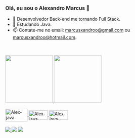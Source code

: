 ### Olá, eu sou o Alexandro Marcus  👋

<!--
**AlexandroMarcus/AlexandroMarcus** is a ✨ _special_ ✨ repository because its `README.md` (this file) appears on your GitHub profile.
-->

- 🚀 Desenvolvedor Back-end me tornando Full Stack.
- 🌱 Estudando Java.
- 📫 Contate-me no email: marcusxandroo@gmail.com ou marcusxandroo@hotmail.com.

<br/>

<div align="left"><br>
 <a href="https://github.com/AlexandroMarcus">
 <img height="150em" src="https://github-readme-stats.vercel.app/api?username=alexandromarcus&show_icons=true&theme=radical&include_all_commits=true&count_private=true"/>
 <img height="150em" src="https://github-readme-stats.vercel.app/api/top-langs/?username=alexandromarcus&layout=compact&langs_count=7&theme=radical"/>
</div>

<div style="display: inline_block"><br>
    <img align="center" alt="Alex-java" height="40" width="70" src="https://cdn.jsdelivr.net/gh/devicons/devicon/icons/java/java-original-wordmark.svg" />
    <img align="center" alt="Alex-java" height="30" width="60" src="https://cdn.jsdelivr.net/gh/devicons/devicon/icons/html5/html5-original.svg" />
    <img align="center" alt="Alex-java" height="30" width="60" src="https://cdn.jsdelivr.net/gh/devicons/devicon/icons/css3/css3-original.svg" />
</div>
<br>
<div>
   <a href="https://www.instagram.com/alexandro_marrcus/" target="_blank"><img src="https://img.shields.io/badge/-Instagram-%23E4405F?style=for-the-badge&logo=instagram%logoColor=white"/>
   <a href="https://www.linkedin.com/in/alexandromarcus/" target="_blank"><img src="https://img.shields.io/badge/-LinkedIn-%230077B5?style=for-the-badge&logo=linkedin&logoColor=white" target="_blank"></a>
   <a href="https://discord.com/channels/@me" target="_blank"><img src="https://img.shields.io/badge/Discord-7289DA?style=for-the-badge&logo=discord&logoColor=white" target="_blank">
</div>
